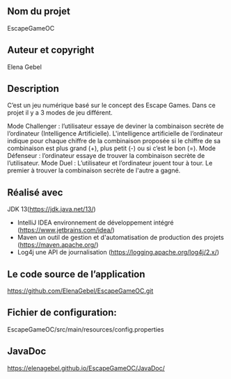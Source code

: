 ## Nom du projet
EscapeGameOC

## Auteur et copyright
Elena Gebel

## Description

C’est un jeu numérique basé sur le concept des Escape Games. 
Dans ce projet il y a 3 modes de jeu différent.

Mode Challenger : l’utilisateur essaye de deviner la combinaison secrète de l’ordinateur (Intelligence Artificielle). 
L'intelligence artificielle de l’ordinateur indique pour chaque chiffre de la combinaison proposée si le 
chiffre de sa combinaison est plus grand (+), plus petit (-) ou si c’est le bon (=).
Mode Défenseur : l’ordinateur essaye de trouver la combinaison secrète de l’utilisateur.
Mode Duel : L’utilisateur et l’ordinateur jouent tour à tour. Le premier à trouver la combinaison secrète de l'autre a gagné.

## Réalisé avec
JDK 13(https://jdk.java.net/13/) 
* IntelliJ IDEA environnement de développement intégré (https://www.jetbrains.com/idea/) 
* Maven un outil de gestion et d'automatisation de production des projets
(https://maven.apache.org/) 
* Log4j une API de journalisation (https://logging.apache.org/log4j/2.x/)
 
## Le code source de l’application
https://github.com/ElenaGebel/EscapeGameOC.git

## Fichier de configuration:
EscapeGameOC/src/main/resources/config.properties

## JavaDoc
https://elenagebel.github.io/EscapeGameOC/JavaDoc/
